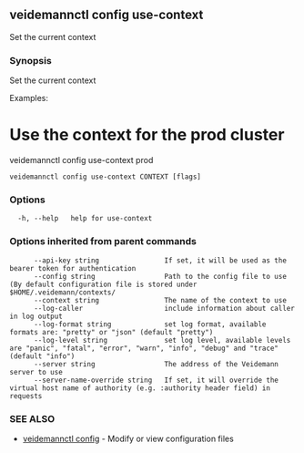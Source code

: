 ## veidemannctl config use-context

Set the current context

### Synopsis

Set the current context

Examples:
  # Use the context for the prod cluster
  veidemannctl config use-context prod


```
veidemannctl config use-context CONTEXT [flags]
```

### Options

```
  -h, --help   help for use-context
```

### Options inherited from parent commands

```
      --api-key string                If set, it will be used as the bearer token for authentication
      --config string                 Path to the config file to use (By default configuration file is stored under $HOME/.veidemann/contexts/
      --context string                The name of the context to use
      --log-caller                    include information about caller in log output
      --log-format string             set log format, available formats are: "pretty" or "json" (default "pretty")
      --log-level string              set log level, available levels are "panic", "fatal", "error", "warn", "info", "debug" and "trace" (default "info")
      --server string                 The address of the Veidemann server to use
      --server-name-override string   If set, it will override the virtual host name of authority (e.g. :authority header field) in requests
```

### SEE ALSO

* [veidemannctl config](veidemannctl_config.md)	 - Modify or view configuration files

